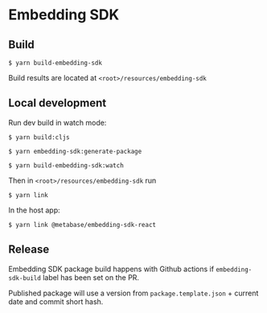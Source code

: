 # Embedding SDK

## Build
```
$ yarn build-embedding-sdk
```

Build results are located at `<root>/resources/embedding-sdk`

## Local development

Run dev build in watch mode:

```
$ yarn build:cljs
```
```
$ yarn embedding-sdk:generate-package
```
```
$ yarn build-embedding-sdk:watch
```

Then in `<root>/resources/embedding-sdk` run
```
$ yarn link
```

In the host app:

```
$ yarn link @metabase/embedding-sdk-react
```

## Release

Embedding SDK package build happens with Github actions if `embedding-sdk-build` label has been set on the PR.

Published package will use a version from `package.template.json` + current date and commit short hash.
